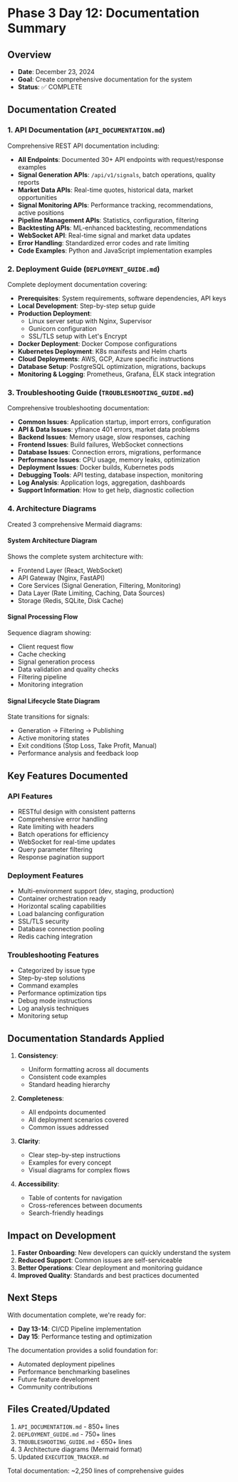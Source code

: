 # Phase 3 Day 12: Documentation Summary

## Overview
- **Date**: December 23, 2024
- **Goal**: Create comprehensive documentation for the system
- **Status**: ✅ COMPLETE

## Documentation Created

### 1. API Documentation (`API_DOCUMENTATION.md`)
Comprehensive REST API documentation including:
- **All Endpoints**: Documented 30+ API endpoints with request/response examples
- **Signal Generation APIs**: `/api/v1/signals`, batch operations, quality reports
- **Market Data APIs**: Real-time quotes, historical data, market opportunities
- **Signal Monitoring APIs**: Performance tracking, recommendations, active positions
- **Pipeline Management APIs**: Statistics, configuration, filtering
- **Backtesting APIs**: ML-enhanced backtesting, recommendations
- **WebSocket API**: Real-time signal and market data updates
- **Error Handling**: Standardized error codes and rate limiting
- **Code Examples**: Python and JavaScript implementation examples

### 2. Deployment Guide (`DEPLOYMENT_GUIDE.md`)
Complete deployment documentation covering:
- **Prerequisites**: System requirements, software dependencies, API keys
- **Local Development**: Step-by-step setup guide
- **Production Deployment**: 
  - Linux server setup with Nginx, Supervisor
  - Gunicorn configuration
  - SSL/TLS setup with Let's Encrypt
- **Docker Deployment**: Docker Compose configurations
- **Kubernetes Deployment**: K8s manifests and Helm charts
- **Cloud Deployments**: AWS, GCP, Azure specific instructions
- **Database Setup**: PostgreSQL optimization, migrations, backups
- **Monitoring & Logging**: Prometheus, Grafana, ELK stack integration

### 3. Troubleshooting Guide (`TROUBLESHOOTING_GUIDE.md`)
Comprehensive troubleshooting documentation:
- **Common Issues**: Application startup, import errors, configuration
- **API & Data Issues**: yfinance 401 errors, market data problems
- **Backend Issues**: Memory usage, slow responses, caching
- **Frontend Issues**: Build failures, WebSocket connections
- **Database Issues**: Connection errors, migrations, performance
- **Performance Issues**: CPU usage, memory leaks, optimization
- **Deployment Issues**: Docker builds, Kubernetes pods
- **Debugging Tools**: API testing, database inspection, monitoring
- **Log Analysis**: Application logs, aggregation, dashboards
- **Support Information**: How to get help, diagnostic collection

### 4. Architecture Diagrams
Created 3 comprehensive Mermaid diagrams:

#### System Architecture Diagram
Shows the complete system architecture with:
- Frontend Layer (React, WebSocket)
- API Gateway (Nginx, FastAPI)
- Core Services (Signal Generation, Filtering, Monitoring)
- Data Layer (Rate Limiting, Caching, Data Sources)
- Storage (Redis, SQLite, Disk Cache)

#### Signal Processing Flow
Sequence diagram showing:
- Client request flow
- Cache checking
- Signal generation process
- Data validation and quality checks
- Filtering pipeline
- Monitoring integration

#### Signal Lifecycle State Diagram
State transitions for signals:
- Generation → Filtering → Publishing
- Active monitoring states
- Exit conditions (Stop Loss, Take Profit, Manual)
- Performance analysis and feedback loop

## Key Features Documented

### API Features
- RESTful design with consistent patterns
- Comprehensive error handling
- Rate limiting with headers
- Batch operations for efficiency
- WebSocket for real-time updates
- Query parameter filtering
- Response pagination support

### Deployment Features
- Multi-environment support (dev, staging, production)
- Container orchestration ready
- Horizontal scaling capabilities
- Load balancing configuration
- SSL/TLS security
- Database connection pooling
- Redis caching integration

### Troubleshooting Features
- Categorized by issue type
- Step-by-step solutions
- Command examples
- Performance optimization tips
- Debug mode instructions
- Log analysis techniques
- Monitoring setup

## Documentation Standards Applied

1. **Consistency**: 
   - Uniform formatting across all documents
   - Consistent code examples
   - Standard heading hierarchy

2. **Completeness**:
   - All endpoints documented
   - All deployment scenarios covered
   - Common issues addressed

3. **Clarity**:
   - Clear step-by-step instructions
   - Examples for every concept
   - Visual diagrams for complex flows

4. **Accessibility**:
   - Table of contents for navigation
   - Cross-references between documents
   - Search-friendly headings

## Impact on Development

1. **Faster Onboarding**: New developers can quickly understand the system
2. **Reduced Support**: Common issues are self-serviceable
3. **Better Operations**: Clear deployment and monitoring guidance
4. **Improved Quality**: Standards and best practices documented

## Next Steps

With documentation complete, we're ready for:
- **Day 13-14**: CI/CD Pipeline implementation
- **Day 15**: Performance testing and optimization

The documentation provides a solid foundation for:
- Automated deployment pipelines
- Performance benchmarking baselines
- Future feature development
- Community contributions

## Files Created/Updated
1. `API_DOCUMENTATION.md` - 850+ lines
2. `DEPLOYMENT_GUIDE.md` - 750+ lines  
3. `TROUBLESHOOTING_GUIDE.md` - 650+ lines
4. 3 Architecture diagrams (Mermaid format)
5. Updated `EXECUTION_TRACKER.md`

Total documentation: ~2,250 lines of comprehensive guides 